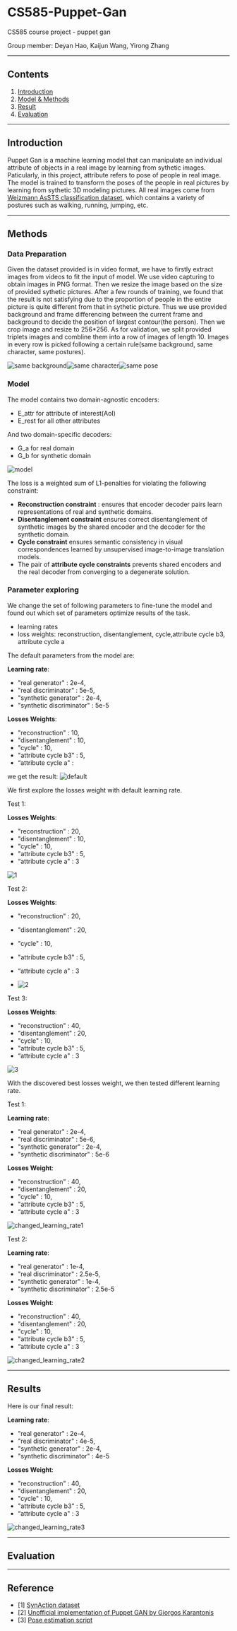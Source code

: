 # CS585-Puppet-Gan
CS585 course project - puppet gan

Group member: Deyan Hao, Kaijun Wang, Yirong Zhang

---
## Contents
1. [Introduction](#introduction)
2. [Model & Methods](#methods)
3. [Result](#results)
4. [Evaluation](#evaluation)

---
## Introduction
Puppet Gan is a machine learning model that can manipulate an individual attribute of objects in a real image by learning from sythetic images. Paticularly, in this project, attribute refers to pose of people in real image. The model is trained to transform the poses of the people in real pictures by learning from sythetic 3D modeling pictures. All real images come from [Weizmann AsSTS classification dataset](http://www.wisdom.weizmann.ac.il/~vision/SpaceTimeActions.html), which contains a variety of postures such as walking, running, jumping, etc.

---
## Methods
### Data Preparation
Given the dataset provided is in video format, we have to firstly extract images from videos to fit the input of model. We use video capturing to obtain images in PNG format. Then we resize the image based on the size of provided sythetic pictures.
After a few rounds of training, we found that the result is not satisfying due to the proportion of people in the entire picture is quite different from that in sythetic picture. Thus we use provided background and frame differencing between the current frame and background to decide the position of largest contour(the person). Then we crop image and resize to 256*256.
As for validation, we split provided triplets images and combline them into a row of images of length 10. Images in every row is picked following a certain rule(same background, same character, same postures).

![same background](https://github.com/KizzySama/CS585-Puppet-Gan/blob/master/imgs/same%20background.png)![same character](https://github.com/KizzySama/CS585-Puppet-Gan/blob/master/imgs/same%20character.png)![same pose](https://github.com/KizzySama/CS585-Puppet-Gan/blob/master/imgs/same%20pose.png)

### Model
The model contains two domain-agnostic encoders:
- E_attr for attribute of interest(AoI)
- E_rest for all other attributes

And two domain-specific decoders:
- G_a for real domain
- G_b for synthetic domain

![model](https://github.com/KizzySama/CS585-Puppet-Gan/blob/master/imgs/model.png "model")

The loss is a weighted sum of L1-penalties for violating the following constraint:
- **Reconstruction constraint** : ensures that encoder decoder pairs learn representations of real and synthetic domains.
- **Disentanglement constraint** ensures correct disentanglement of synthetic images by the shared encoder and the decoder for the synthetic domain.
- **Cycle constraint** ensures semantic consistency in visual correspondences learned by unsupervised image-to-image translation models.
- The pair of **attribute cycle constraints** prevents shared encoders and the real decoder from converging to a degenerate solution.

### Parameter exploring
We change the set of following parameters to fine-tune the model and found out which set of parameters optimize results of the task.
- learning rates
- loss weights: reconstruction, disentanglement, cycle,attribute cycle b3, attribute cycle a

The default parameters from the model are:

**Learning rate**:
- "real generator" : 2e-4,
- "real discriminator" : 5e-5,
- "synthetic generator" : 2e-4,
- "synthetic discriminator" : 5e-5

**Losses Weights**: 
- "reconstruction" : 10,
- "disentanglement" : 10,
- "cycle" : 10,
- "attribute cycle b3" : 5,
- “attribute cycle a" : 

we get the result:
![default](https://github.com/KizzySama/CS585-Puppet-Gan/blob/master/imgs/default.png)

We first explore the losses weight with default learning rate. 

Test 1:

**Losses Weights**: 
- "reconstruction" : 20,
- "disentanglement" : 10,
- "cycle" : 10,
- "attribute cycle b3" : 5,
- “attribute cycle a" : 3

![1](https://github.com/KizzySama/CS585-Puppet-Gan/blob/master/imgs/20%2010%2010%205%203.png)

Test 2:

**Losses Weights**: 
- "reconstruction" : 20,
- "disentanglement" : 20,
- "cycle" : 10,
- "attribute cycle b3" : 5,
- “attribute cycle a" : 3

- ![2](https://github.com/KizzySama/CS585-Puppet-Gan/blob/master/imgs/20%2020%2010%205%203.png)

Test 3:

**Losses Weights**: 
- "reconstruction" : 40,
- "disentanglement" : 20,
- "cycle" : 10,
- "attribute cycle b3" : 5,
- “attribute cycle a" : 3

![3](https://github.com/KizzySama/CS585-Puppet-Gan/blob/master/imgs/40%2020%2010%205%203.png)

With the discovered best losses weight, we then tested different learning rate.

Test 1:

**Learning rate**:
- "real generator" : 2e-4,
- "real discriminator" : 5e-6,
- "synthetic generator" : 2e-4,
- "synthetic discriminator" : 5e-6

**Losses Weight**:
- "reconstruction" : 40,
- "disentanglement" : 20,
- "cycle" : 10,
- "attribute cycle b3" : 5,
- “attribute cycle a" : 3

![changed_learning_rate1](https://github.com/KizzySama/CS585-Puppet-Gan/blob/master/imgs/r1.png "Changed leahring rate1")

Test 2:

**Learning rate**:
- "real generator" : 1e-4,
- "real discriminator" : 2.5e-5,
- "synthetic generator" : 1e-4,
- "synthetic discriminator" : 2.5e-5

**Losses Weight**:
- "reconstruction" : 40,
- "disentanglement" : 20,
- "cycle" : 10,
- "attribute cycle b3" : 5,
- “attribute cycle a" : 3

![changed_learning_rate2](https://github.com/KizzySama/CS585-Puppet-Gan/blob/master/imgs/r2.png "Changed leahring rate2")


---
## Results
Here is our final result:

**Learning rate**:
- "real generator" : 2e-4,
- "real discriminator" : 4e-5,
- "synthetic generator" : 2e-4,
- "synthetic discriminator" : 4e-5

**Losses Weight**:
- "reconstruction" : 40,
- "disentanglement" : 20,
- "cycle" : 10,
- "attribute cycle b3" : 5,
- “attribute cycle a" : 3


![changed_learning_rate3](https://github.com/KizzySama/CS585-Puppet-Gan/blob/master/imgs/r3.png "Changed leahring rate3")







---
## Evaluation

---
## Reference
- [1] [SynAction dataset](https://arxiv.org/pdf/1812.01037.pdf)
- [2] [Unofficial implementation of Puppet GAN by Giorgos Karantonis](https://github.com/GiorgosKarantonis/PuppetGAN)
- [3] [Pose estimation script](https://gist.github.com/MInner/ff536d865404d878708822f0c3b922f9)
